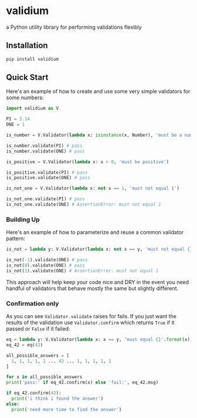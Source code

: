 # validium
a Python utility library for performing validations flexibly

## Installation

```bash
pip install validium
```

## Quick Start

Here's an example of how to create and use some very simple validators for some numbers:

```py
import validium as V

PI = 3.14
ONE = 1

is_number = V.Validator(lambda x: isinstance(x, Number), 'must be a number')

is_number.validate(PI) # pass
is_number.validate(ONE) # pass

is_positive = V.Validator(lambda x: x > 0, 'must be positive')

is_positive.validate(PI) # pass
is_positive.validate(ONE) # pass

is_not_one = V.Validator(lambda x: not x == 1, 'must not equal 1')

is_not_one.validate(PI) # pass
is_not_one.validate(ONE) # AssertionError: must not equal 1

```

### Building Up

Here's an example of how to parameterize and reuse a common validator pattern:

```py
is_not = lambda y: V.Validator(lambda x: not x == y, 'must not equal {}'.format(x)) # u

is_not(-1).validate(ONE) # pass
is_not(0).validate(ONE) # pass
is_not(1).validate(ONE) # AssertionError: must not equal 1

```

This approach will help keep your code nice and DRY in the event you need handful of validators that behave mostly the same but slightly different.

### Confirmation only

As you can see `Validator.validate` raises for fails. If you just want the results of the validation use `Validator.confirm` which returns `True` if it passed or `False` if it failed:

```py
eq = lambda y: V.Validator(lambda x: x == y, 'must equal {}'.format(x)) # u
eq_42 = eq(42)

all_possible_answers = [
  1, 1, 1, 1, 1 ... 42 ... 1, 1, 1, 1, 1
]

for x in all_possible_answers
print('pass:' if eq_42.confirm(x) else 'fail:', eq_42.msg)

if eq_42.confirm(42):
  print('i think i found the answer')
else:
  print('need more time to find the answer')
```
